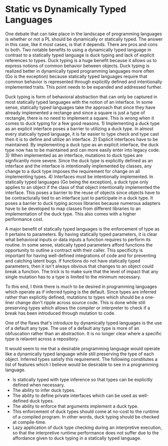 # Static vs Dynamically Typed Languages

One debate that can take place in the landscape of programming languages is whether or not a PL should be dynamically or statically typed. The answer in this case, like it most cases, is that it depends. There are pros and cons to both. Two notable benefits to using a dynamically typed language in contrast to a statically typed language is duck typing and lack of explicit references to types. Duck typing is a huge benefit because it allows us to express notions of common behavior between objects. Duck typing is realized better in dynamically typed programming languages more often (Go is the exception) because statically typed languages require that common behavior is represented through explicitly defined and intentionally implemented traits. This point needs to be expanded and addressed further.

Duck typing is form of behavioral abstraction that can only be captured in most statically typed languages with the notion of an interface. In some sense, statically typed languages take the approach that since they have already implemented a rectange and since a square is just a type of rectangle, there is no need to implement a square. This is wrong when it comes to duck typing for a few good reasons. 1) Implementing a duck type as an explicit interface poses a barrier to utilizing a duck type. In almost every statically typed language, it is far easier to type check and type cast then it is to define and utilize an interface. 2) Explicit interfaces have to be maintained. By implementing a duck type as an explicit interface, the duck type now has to be maintained and can more easily enter into legacy code. 3) When implemented as an interface, mutations to duck types are signficantly more severe. Since the duck type is explicitly defined as an interface and the interface is intentionally implemented by classes, any change to a duck type imposes the requirement for change on all implementing types. 4) Interfaces must be intentionally implemented. In statically typed languages (Go being the exception), a duck type only applies to an object if the class of that object intentionally implemented the interface. This poses a barrier to the reuse of objects since objects have to be contracturally tied to an interface just to participate in a duck type. It poses a barrier to duck typing across libraries because numerous adapters have to be developed to map classes from different libraries to an implementation of the duck type. This also comes with a higher performance cost.

A major benefit of statically typed languages is the enforcement of type as it pertains to parameters. By having statically typed parameters, it is clear what behavioral inputs or data inputs a function requires to perform its routine. In some sense, statically typed parameters afford functions the opportunity to outline a contract with their caller. This specificity is important for having well-defined integrations of code and for preventing and catching latent bugs. If functions do not have statically typed parameters, then it isn't always obvious that changes to an object could break a function. The trick is to make sure that the level of impact that any single mutation has to a type is limited to the minimum necessary.

To this end, I think there is much to be desired in programming languages which operate as if inferred typing is the default. Since types are inferred rather than explicitly defined, mutations to types which should be a one-liner change don't ripple across source code. This is done while still preserving types which allows the compiler or interpreter to check if a break has been introduced through mutation to code.

One of the flaws that's introduce by dynamically typed languages is the use of a default any type. The use of a default any type is more of an obfuscation rather than an abstraction. It is no longer clear where a specific type is relavent across a repository.

It would seem to me that a desirable programming language would operate like a dynamically typed language while still preserving the type of each object. Inferred types satisfy this requirement. The following constitutes a list of features which I believe would be desirable to see in a programming language.

* Is statically typed with type inference so that types can be explicitly defined when necessary.
* The ability to infer duck types.
* The ability to define private interfaces which can be used as well-defined duck types.
* The ability to enforce that arguments implement a duck type.
* This enforcement of duck types should come at no-cost to the runtime of a compiled program. In other words, duck typing should be checked at compile-time.
* Lazy application of duck type checking during an interpretive execution, so that the interpretive runtime performance does not suffer due to the affordance given to duck typing in a statically typed language.
